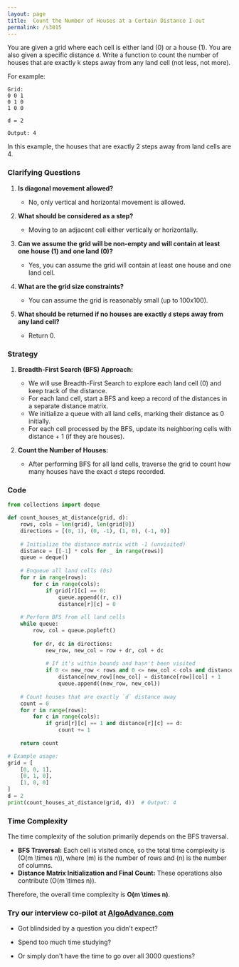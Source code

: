 ```yaml
---
layout: page
title:  Count the Number of Houses at a Certain Distance I-out
permalink: /s3015
---
```


You are given a grid where each cell is either land (0) or a house (1). You are also given a specific distance `d`. Write a function to count the number of houses that are exactly k steps away from any land cell (not less, not more).

For example:
```
Grid:
0 0 1
0 1 0
1 0 0

d = 2

Output: 4
```

In this example, the houses that are exactly 2 steps away from land cells are 4.

### Clarifying Questions

1. **Is diagonal movement allowed?**
   - No, only vertical and horizontal movement is allowed.
   
2. **What should be considered as a step?**
   - Moving to an adjacent cell either vertically or horizontally.

3. **Can we assume the grid will be non-empty and will contain at least one house (1) and one land (0)?**
   - Yes, you can assume the grid will contain at least one house and one land cell.

4. **What are the grid size constraints?**
   - You can assume the grid is reasonably small (up to 100x100).

5. **What should be returned if no houses are exactly `d` steps away from any land cell?**
   - Return 0.

### Strategy

1. **Breadth-First Search (BFS) Approach:**
   - We will use Breadth-First Search to explore each land cell (0) and keep track of the distance.
   - For each land cell, start a BFS and keep a record of the distances in a separate distance matrix.
   - We initialize a queue with all land cells, marking their distance as 0 initially.
   - For each cell processed by the BFS, update its neighboring cells with distance + 1 (if they are houses).

2. **Count the Number of Houses:**
   - After performing BFS for all land cells, traverse the grid to count how many houses have the exact `d` steps recorded.

### Code

```python
from collections import deque

def count_houses_at_distance(grid, d):
    rows, cols = len(grid), len(grid[0])
    directions = [(0, 1), (0, -1), (1, 0), (-1, 0)]
    
    # Initialize the distance matrix with -1 (unvisited)
    distance = [[-1] * cols for _ in range(rows)]
    queue = deque()
    
    # Enqueue all land cells (0s)
    for r in range(rows):
        for c in range(cols):
            if grid[r][c] == 0:
                queue.append((r, c))
                distance[r][c] = 0
    
    # Perform BFS from all land cells
    while queue:
        row, col = queue.popleft()
        
        for dr, dc in directions:
            new_row, new_col = row + dr, col + dc
            
            # If it's within bounds and hasn't been visited
            if 0 <= new_row < rows and 0 <= new_col < cols and distance[new_row][new_col] == -1:
                distance[new_row][new_col] = distance[row][col] + 1
                queue.append((new_row, new_col))
    
    # Count houses that are exactly `d` distance away
    count = 0
    for r in range(rows):
        for c in range(cols):
            if grid[r][c] == 1 and distance[r][c] == d:
                count += 1
    
    return count

# Example usage:
grid = [
    [0, 0, 1],
    [0, 1, 0],
    [1, 0, 0]
]
d = 2
print(count_houses_at_distance(grid, d))  # Output: 4
```

### Time Complexity

The time complexity of the solution primarily depends on the BFS traversal.

- **BFS Traversal:** Each cell is visited once, so the total time complexity is \(O(m \times n)\), where \(m\) is the number of rows and \(n\) is the number of columns.
- **Distance Matrix Initialization and Final Count:** These operations also contribute \(O(m \times n)\).

Therefore, the overall time complexity is **O(m \times n)**.


### Try our interview co-pilot at [AlgoAdvance.com](https://algoAdvance.com)

- Got blindsided by a question you didn't expect?

- Spend too much time studying?

- Or simply don't have the time to go over all 3000 questions?

